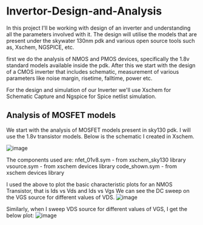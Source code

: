 # Invertor-Design-and-Analysis

In this project I'll be working with design of an inverter and understanding all the parameters involved with it. The design will utilise the models that are present under the skywater 130nm pdk and various open source tools such as, Xschem, NGSPICE, etc.

first we do the analysis of NMOS and PMOS devices, specifically the 1.8v standard models available inside the pdk. After this we start with the design of a CMOS inverter that includes schematic, measurement of various parameters like noise margin, risetime, falltime, power etc. 

For the design and simulation of our Inverter we'll use Xschem for Schematic Capture and Ngspice for Spice netlist simulation. 

## Analysis of MOSFET models
We start with the analysis of MOSFET models present in sky130 pdk. I will use the 1.8v transistor models. Below is the schematic I created in Xschem.

![image](https://github.com/KushagraYADAV/Invertor-Design-and-Analysis/assets/65351472/61bcdae1-2728-428c-9de5-25c61ac78072)


The components used are:
nfet_01v8.sym - from xschem_sky130 library
vsource.sym - from xschem devices library
code_shown.sym - from xschem devices library

I used the above to plot the basic characteristic plots for an NMOS Transistor, that is Ids vs Vds and Ids vs Vgs
We can see the DC sweep on the VGS source for different values of VDS.
 ![image](https://github.com/KushagraYADAV/Invertor-Design-and-Analysis/assets/65351472/503b26f9-0e37-4fe8-9e91-14c848902fc3)

 Similarly, when I sweep VDS source for different values of VGS, I get the below plot:
 ![image](https://github.com/KushagraYADAV/Invertor-Design-and-Analysis/assets/65351472/63fe103a-39bb-4637-8c59-e27ac48815a2)

